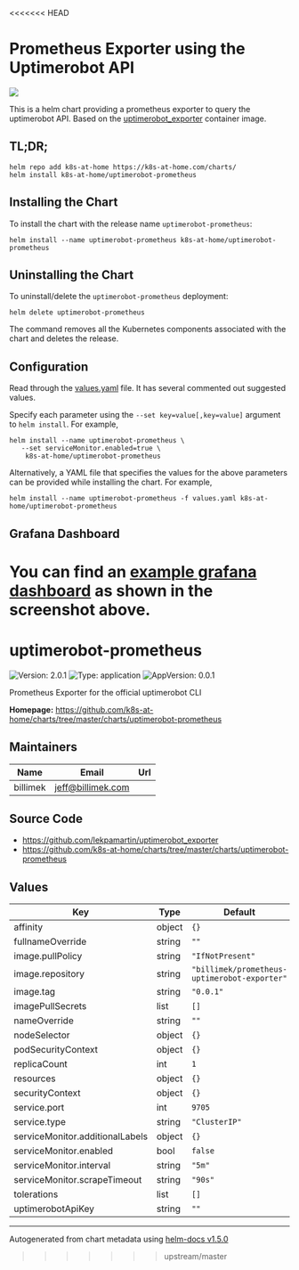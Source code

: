 <<<<<<< HEAD
# Prometheus Exporter using the Uptimerobot API

![](https://raw.githubusercontent.com/lekpamartin/uptimerobot_exporter/master/dashboards/dashboard.PNG)

This is a helm chart providing a prometheus exporter to query the uptimerobot API.  Based on the [uptimerobot_exporter](https://github.com/lekpamartin/uptimerobot_exporter) container image.

## TL;DR;

```console
helm repo add k8s-at-home https://k8s-at-home.com/charts/
helm install k8s-at-home/uptimerobot-prometheus
```

## Installing the Chart

To install the chart with the release name `uptimerobot-prometheus`:

```console
helm install --name uptimerobot-prometheus k8s-at-home/uptimerobot-prometheus
```

## Uninstalling the Chart

To uninstall/delete the `uptimerobot-prometheus` deployment:

```console
helm delete uptimerobot-prometheus
```

The command removes all the Kubernetes components associated with the chart and deletes the release.

## Configuration

Read through the [values.yaml](https://github.com/k8s-at-home/charts/blob/master/charts/uptimerobot-prometheus/values.yaml) file. It has several commented out suggested values.

Specify each parameter using the `--set key=value[,key=value]` argument to `helm install`. For example,

```console
helm install --name uptimerobot-prometheus \
   --set serviceMonitor.enabled=true \
    k8s-at-home/uptimerobot-prometheus
```

Alternatively, a YAML file that specifies the values for the above parameters can be provided while installing the chart. For example,

```console
helm install --name uptimerobot-prometheus -f values.yaml k8s-at-home/uptimerobot-prometheus
```

## Grafana Dashboard

You can find an [example grafana dashboard](https://github.com/lekpamartin/uptimerobot_exporter/blob/master/dashboards/grafana.json) as shown in the screenshot above.
=======
# uptimerobot-prometheus

![Version: 2.0.1](https://img.shields.io/badge/Version-2.0.1-informational?style=flat-square) ![Type: application](https://img.shields.io/badge/Type-application-informational?style=flat-square) ![AppVersion: 0.0.1](https://img.shields.io/badge/AppVersion-0.0.1-informational?style=flat-square)

Prometheus Exporter for the official uptimerobot CLI

**Homepage:** <https://github.com/k8s-at-home/charts/tree/master/charts/uptimerobot-prometheus>

## Maintainers

| Name | Email | Url |
| ---- | ------ | --- |
| billimek | jeff@billimek.com |  |

## Source Code

* <https://github.com/lekpamartin/uptimerobot_exporter>
* <https://github.com/k8s-at-home/charts/tree/master/charts/uptimerobot-prometheus>

## Values

| Key | Type | Default | Description |
|-----|------|---------|-------------|
| affinity | object | `{}` |  |
| fullnameOverride | string | `""` |  |
| image.pullPolicy | string | `"IfNotPresent"` |  |
| image.repository | string | `"billimek/prometheus-uptimerobot-exporter"` |  |
| image.tag | string | `"0.0.1"` |  |
| imagePullSecrets | list | `[]` |  |
| nameOverride | string | `""` |  |
| nodeSelector | object | `{}` |  |
| podSecurityContext | object | `{}` |  |
| replicaCount | int | `1` |  |
| resources | object | `{}` |  |
| securityContext | object | `{}` |  |
| service.port | int | `9705` |  |
| service.type | string | `"ClusterIP"` |  |
| serviceMonitor.additionalLabels | object | `{}` |  |
| serviceMonitor.enabled | bool | `false` |  |
| serviceMonitor.interval | string | `"5m"` |  |
| serviceMonitor.scrapeTimeout | string | `"90s"` |  |
| tolerations | list | `[]` |  |
| uptimerobotApiKey | string | `""` |  |

----------------------------------------------
Autogenerated from chart metadata using [helm-docs v1.5.0](https://github.com/norwoodj/helm-docs/releases/v1.5.0)
>>>>>>> upstream/master
